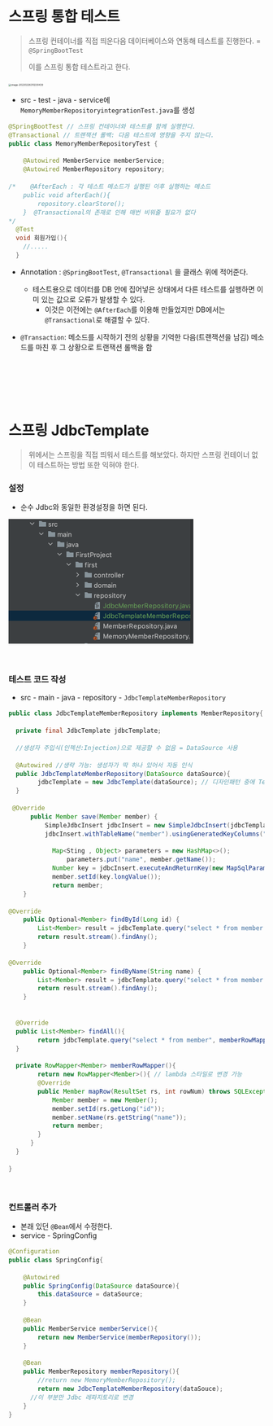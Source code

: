 # 스프링 통합 테스트

> 스프링 컨테이너를 직접 띄운다음 데이터베이스와 연동해 테스트를 진행한다. = `@SpringBootTest`
>
> 이를 스프링 통합 테스트라고 한다.

<img src="/Users/yang-yoseb/Library/Application Support/typora-user-images/image-20220228210230439.png" alt="image-20220228210230439" style="zoom: 33%;" />

* src - test - java - service에 `MemoryMemberRepositoryintegrationTest.java`를 생성

```java
@SpringBootTest // 스프링 컨테이너와 테스트를 함께 실행한다.
@Transactional // 트랜잭션 롤백: 다음 테스트에 영향을 주지 않는다.
public class MemoryMemberRepositoryTest {

    @Autowired MemberService memberService;
    @Autowired MemberRepository repository;
    
/*    @AfterEach : 각 테스트 메소드가 실행된 이후 실행하는 메소드
    public void afterEach(){
        repository.clearStore();
    }  @Transactional의 존재로 인해 매번 비워줄 필요가 없다
*/
  @Test
  void 회원가입(){
    //.....
  }
```

* Annotation : `@SpringBootTest`, `@Transactional` 을 클래스 위에 적어준다. 

  * 테스트용으로 데이터를 DB 안에 집어넣은 상태에서 다른 테스트를 실행하면 이미 있는 값으로 오류가 발생할 수 있다.
    * 이것은 이전에는 `@AfterEach`를 이용해 만들었지만 DB에서는 `@Transactional`로 해결할 수 있다.

* `@Transaction`: 메소드를 시작하기 전의 상황을 기억한 다음(트랜잭션을 남김) 메소드를 마친 후 그 상황으로 트랜잭션 롤백을 함

  ​        

  ​      

​                

# 스프링 JdbcTemplate

> 위에서는 스프링을 직접 띄워서 테스트를 해보았다. 하지만 스프링 컨테이너 없이 테스트하는 방법 또한 익혀야 한다.

### 설정

* 순수 Jdbc와 동일한 환경설정을 하면 된다.

<img src="spring_DBtest.assets/image-20220228212652398.png" alt="image-20220228212652398" style="zoom:50%;" />

​           

### 테스트 코드 작성

* src - main - java - repository - `JdbcTemplateMemberRepository`

```java
public class JdbcTemplateMemberRepository implements MemberRepository{
  
  private final JdbcTemplate jdbcTemplate;
  
  //생성자 주입식(인젝션:Injection)으로 제공할 수 없음 = DataSource 사용
  
  @Autowired //생략 가능: 생성자가 딱 하나 있어서 자동 인식
  public JdbcTemplateMemberRepository(DataSource dataSource){
    	jdbcTemplate = new JdbcTemplate(dataSource); // 디자인패턴 중에 Template 메서드 패턴이 존재
  }
  
 @Override
      public Member save(Member member) {
          SimpleJdbcInsert jdbcInsert = new SimpleJdbcInsert(jdbcTemplate);
          jdbcInsert.withTableName("member").usingGeneratedKeyColumns("id");
        
       		Map<Sting , Object> parameters = new HashMap<>();
    			parameters.put("name", member.getName());
        	Number key = jdbcInsert.executeAndReturnKey(new MapSqlParameterSource(parameters));
        	member.setId(key.longValue());
        	return member;
    }
  
@Override
    public Optional<Member> findById(Long id) {
        List<Member> result = jdbcTemplate.query("select * from member where name = ?", memberRowMapper(), id); //리스트로 나오기에 리스트로 받는다
        return result.stream().findAny();
    }  
  
@Override
    public Optional<Member> findByName(String name) {
        List<Member> result = jdbcTemplate.query("select * from member where name = ?", memberRowMapper(), name); //리스트로 나오기에 리스트로 받는다
        return result.stream().findAny();
    }
  
  
  @Override
  public List<Member> findAll(){
    	return jdbcTemplate.query("select * from member", memberRowMapper());
  }
  
  private RowMapper<Member> memberRowMapper(){
    	return new RowMapper<Member>(){ // lambda 스타일로 변경 가능
        @Override
        public Member mapRow(ResultSet rs, int rowNum) throws SQLException{
          	Member member = new Member();
          	member.setId(rs.getLong("id"));
          	member.setName(rs.getString("name"));
          	return member;
        }
      }
  }
  
}
```

​          

### 컨트롤러 추가

* 본래 있던 `@Bean`에서 수정한다.
* service - SpringConfig

```java
@Configuration
public class SpringConfig{

    @Autowired
    public SpringConfig(DataSource dataSource){
        this.dataSource = dataSource;
    }

    @Bean
    public MemberService memberService(){
        return new MemberService(memberRepository());
    }

    @Bean
    public MemberRepository memberRepository(){
        //return new MemoryMemberRepository();
        return new JdbcTemplateMemberRepository(dataSouce);
      //이 부분만 Jdbc 레파지토리로 변경
    }
}
```



